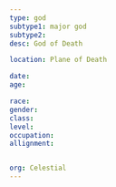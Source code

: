 ```yaml
---
type: god
subtype1: major god
subtype2:
desc: God of Death

location: Plane of Death

date:
age:

race:
gender:
class:
level:
occupation:
allignment:


org: Celestial
---
```

